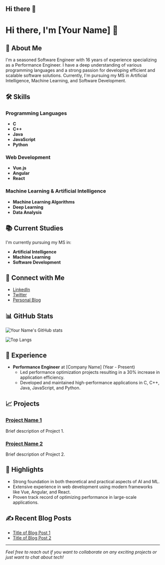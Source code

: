 ## Hi there 👋

<!--
**bishalgoutam/bishalgoutam** is a ✨ _special_ ✨ repository because its `README.md` (this file) appears on your GitHub profile.

Here are some ideas to get you started:

- 🔭 I’m currently working on ...
- 🌱 I’m currently learning ...
- 👯 I’m looking to collaborate on ...
- 🤔 I’m looking for help with ...
- 💬 Ask me about ...
- 📫 How to reach me: ...
- 😄 Pronouns: ...
- ⚡ Fun fact: ...
-->

# Hi there, I'm [Your Name] 👋

## 🚀 About Me
I'm a seasoned Software Engineer with 16 years of experience specializing as a Performance Engineer. I have a deep understanding of various programming languages and a strong passion for developing efficient and scalable software solutions. Currently, I'm pursuing my MS in Artificial Intelligence, Machine Learning, and Software Development.

## 🛠 Skills

### Programming Languages
- **C**
- **C++**
- **Java**
- **JavaScript**
- **Python**

### Web Development
- **Vue.js**
- **Angular**
- **React**

### Machine Learning & Artificial Intelligence
- **Machine Learning Algorithms**
- **Deep Learning**
- **Data Analysis**

## 📚 Current Studies
I'm currently pursuing my MS in:
- **Artificial Intelligence**
- **Machine Learning**
- **Software Development**

## 🔗 Connect with Me
- [LinkedIn](https://www.linkedin.com/in/your-profile)
- [Twitter](https://twitter.com/your-profile)
- [Personal Blog](https://yourblog.com)

## 📊 GitHub Stats
![Your Name's GitHub stats](https://github-readme-stats.vercel.app/api?username=your-github-username&show_icons=true&theme=radical)

![Top Langs](https://github-readme-stats.vercel.app/api/top-langs/?username=your-github-username&layout=compact&theme=radical)

## 💼 Experience
- **Performance Engineer** at [Company Name] (Year - Present)
  - Led performance optimization projects resulting in a 30% increase in application efficiency.
  - Developed and maintained high-performance applications in C, C++, Java, JavaScript, and Python.

## 📈 Projects
### [Project Name 1](https://github.com/your-github-username/project1)
Brief description of Project 1.

### [Project Name 2](https://github.com/your-github-username/project2)
Brief description of Project 2.

## 🌟 Highlights
- Strong foundation in both theoretical and practical aspects of AI and ML.
- Extensive experience in web development using modern frameworks like Vue, Angular, and React.
- Proven track record of optimizing performance in large-scale applications.

## ✍️ Recent Blog Posts
- [Title of Blog Post 1](https://yourblog.com/blog-post-1)
- [Title of Blog Post 2](https://yourblog.com/blog-post-2)

---

*Feel free to reach out if you want to collaborate on any exciting projects or just want to chat about tech!*

